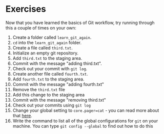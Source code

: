 # Exercises

<p>Now that you have learned the basics of Git workflow, try running through this a couple of times on your own:</p>

<ol>
<li>Create a folder called <code>learn_git_again</code>.</li>
<li><code>cd</code> into the <code>learn_git_again</code> folder.</li>
<li>Create a file called <code>third.txt</code>. </li>
<li>Initialize an empty git repository. </li>
<li>Add <code>third.txt</code> to the staging area.</li>
<li>Commit with the message &quot;adding third.txt&quot;.</li>
<li>Check out your commit with <code>git log</code>.</li>
<li>Create another file called <code>fourth.txt</code>.</li>
<li>Add <code>fourth.txt</code> to the staging area.</li>
<li>Commit with the message &quot;adding fourth.txt&quot;</li>
<li>Remove the <code>third.txt</code> file</li>
<li>Add this change to the staging area</li>
<li>Commit with the message &quot;removing third.txt&quot;</li>
<li>Check out your commits using <code>git log</code></li>
<li>Change your global setting to <code>core.pager=cat</code> - you can read more about that <a target="_blank" href="https://git-scm.com/book/en/v2/Customizing-Git-Git-Configuration" rel="noopener noreferrer">here</a>. </li>
<li>Write the command to list all of the global configurations for <code>git</code> on your machine. You can type <code>git config --global</code> to find out how to do this</li>
</ol>